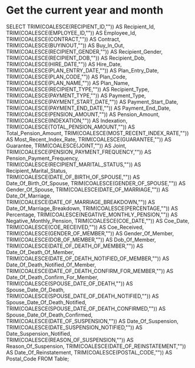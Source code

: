 # Get the current year and month

SELECT 
TRIM(COALESCE(RECIPIENT_ID,"")) AS Recipient_Id,
TRIM(COALESCE(EMPLOYEE_ID,"")) AS Employee_Id,
TRIM(COALESCE(CONTRACT,"")) AS Contract,
TRIM(COALESCE(BUYINOUT,"")) AS Buy_In_Out,
TRIM(COALESCE(RECIPIENT_GENDER,"")) AS Recipient_Gender,
TRIM(COALESCE(RECIPIENT_DOB,"")) AS Recipient_Dob,
TRIM(COALESCE(HIRE_DATE,"")) AS Hire_Date,
TRIM(COALESCE(PLAN_ENTRY_DATE,"")) AS Plan_Entry_Date,
TRIM(COALESCE(PLAN_CODE,"")) AS Plan_Code,
TRIM(COALESCE(PLAN_NAME,"")) AS Plan_Name,
TRIM(COALESCE(RECIPIENT_TYPE,"")) AS Recipient_Type,
TRIM(COALESCE(PAYMENT_TYPE,"")) AS Payment_Type,
TRIM(COALESCE(PAYMENT_START_DATE,"")) AS Payment_Start_Date,
TRIM(COALESCE(PAYMENT_END_DATE,"")) AS Payment_End_Date,
TRIM(COALESCE(PENSION_AMOUNT,"")) AS Pension_Amount,
TRIM(COALESCE(INDEXATION,"")) AS Indexation,
TRIM(COALESCE(TOTAL_PENSION_AMOUNT,"")) AS Total_Pension_Amount,
TRIM(COALESCE(MOST_RECENT_INDEX_RATE,"")) AS Most_Recent_Index_Rate,
TRIM(COALESCE(GUARANTEE,"")) AS Guarantee,
TRIM(COALESCE(JOINT,"")) AS Joint,
TRIM(COALESCE(PENSION_PAYMENT_FREQUENCY,"")) AS Pension_Payment_Frequency,
TRIM(COALESCE(RECIPIENT_MARITAL_STATUS,"")) AS Recipient_Marital_Status,
TRIM(COALESCE(DATE_OF_BIRTH_OF_SPOUSE,"")) AS Date_Of_Birth_Of_Spouse,
TRIM(COALESCE(GENDER_OF_SPOUSE,"")) AS Gender_Of_Spouse,
TRIM(COALESCE(DATE_OF_MARRIAGE,"")) AS Date_Of_Marriage,
TRIM(COALESCE(DATE_OF_MARRIAGE_BREAKDOWN,"")) AS Date_Of_Marriage_Breakdown,
TRIM(COALESCE(PERCENTAGE,"")) AS Percentage,
TRIM(COALESCE(NEGATIVE_MONTHLY_PENSION,"")) AS Negative_Monthly_Pension,
TRIM(COALESCE(COE_DATE,"")) AS Coe_Date,
TRIM(COALESCE(COE_RECEIVED,"")) AS Coe_Received,
TRIM(COALESCE(GENDER_OF_MEMBER,"")) AS Gender_Of_Member,
TRIM(COALESCE(DOB_OF_MEMBER,"")) AS Dob_Of_Member,
TRIM(COALESCE(DATE_OF_DEATH_OF_MEMBER,"")) AS Date_Of_Death_Of_Member,
TRIM(COALESCE(DATE_OF_DEATH_NOTIFIED_OF_MEMBER,"")) AS Date_Of_Death_Notified_Of_Member,
TRIM(COALESCE(DATE_OF_DEATH_CONFIRM_FOR_MEMBER,"")) AS Date_Of_Death_Confirm_For_Member,
TRIM(COALESCE(SPOUSE_DATE_OF_DEATH,"")) AS Spouse_Date_Of_Death,
TRIM(COALESCE(SPOUSE_DATE_OF_DEATH_NOTIFIED,"")) AS Spouse_Date_Of_Death_Notified,
TRIM(COALESCE(SPOUSE_DATE_OF_DEATH_CONFIRMED,"")) AS Spouse_Date_Of_Death_Confirmed,
TRIM(COALESCE(DATE_OF_SUSPENSION,"")) AS Date_Of_Suspension,
TRIM(COALESCE(DATE_SUSPENSION_NOTIFIED,"")) AS Date_Suspension_Notified,
TRIM(COALESCE(REASON_OF_SUSPENSION,"")) AS Reason_Of_Suspension,
TRIM(COALESCE(DATE_OF_REINSTATEMENT,"")) AS Date_Of_Reinstatement,
TRIM(COALESCE(POSTAL_CODE,"")) AS Postal_Code
FROM Table;


